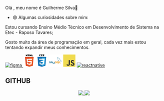 Olá , meu nome é Guilherme Silva👋


- 😄 Algumas curiosidades sobre mim:

Estou cursando Ensino Médio Técnico em Desenvolvimento de Sistema na Etec - Raposo Tavares;

Gosto muito da área de programação em geral, cada vez mais estou tentando expandir meus conhecimentos.


<a href="https://www.figma.com/" target="_blank"> <img src="https://www.vectorlogo.zone/logos/figma/figma-icon.svg" alt="figma" width="40" height="40"/> </a><a href="https://www.w3.org/html/" target="_blank"><img src="https://raw.githubusercontent.com/devicons/devicon/master/icons/html5/html5-original-wordmark.svg" alt="html5" width="40" height="40"/></a><a href="https://www.w3schools.com/css/" target="_blank"><img src="https://raw.githubusercontent.com/devicons/devicon/master/icons/css3/css3-original-wordmark.svg" alt="css3" width="40" height="40"/></a>
<a href="https://www.mysql.com/" target="_blank"><img src="https://raw.githubusercontent.com/devicons/devicon/master/icons/mysql/mysql-original-wordmark.svg" alt="mysql" width="40" height="40"/></a>
<a href="https://developer.mozilla.org/en-US/docs/Web/JavaScript" target="_blank"><img src="https://raw.githubusercontent.com/devicons/devicon/master/icons/javascript/javascript-original.svg" alt="javascript" width="40" height="40"/></a>
<a href="https://react.dev/" target="_blank"><img src="https://react.dev/img/header_logo.svg" alt="reactnative" width="40" height="40"/></a>

## GITHUB
<div align="center">
  <a href="https://github.com/Guilherme-silva-santos">
  <img height="180em" src="https://github-readme-stats.vercel.app/api?username=Guilherme-silva-santos&show_icons=true&theme=dark&include_all_commits=true&count_private=true"/>
  <img height="180em" src="https://github-readme-stats.vercel.app/api/top-langs/?username=Guilherme-silva-santos&layout=compact&langs_count=7&theme=dark"/>
</div>
